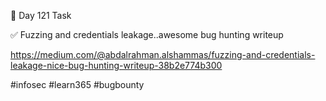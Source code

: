 🎯 Day 121 Task


✅ Fuzzing and credentials leakage..awesome bug hunting writeup


https://medium.com/@abdalrahman.alshammas/fuzzing-and-credentials-leakage-nice-bug-hunting-writeup-38b2e774b300


#infosec #learn365 #bugbounty
